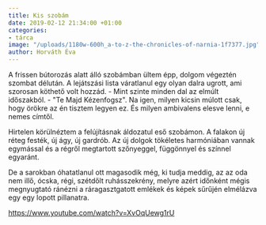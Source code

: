 ```yaml
---
title: Kis szobám
date: 2019-02-12 21:34:00 +01:00
categories:
- tárca
image: "/uploads/1180w-600h_a-to-z-the-chronicles-of-narnia-1f7377.jpg"
author: Horváth Éva
---
```


A frissen bútorozás alatt álló szobámban ültem épp, dolgom végeztén szombat délután. A lejátszási lista váratlanul egy olyan dalra ugrott, ami szorosan köthető volt hozzád. - Mint szinte minden dal az elmúlt időszakból. - "Te Majd Kézenfogsz". Na igen, milyen kicsin múlott csak, hogy örökre az én tisztem legyen ez. És milyen ambivalens elesve lenni, e nemes címtől.


Hirtelen körülnéztem a felújításnak áldozatul eső szobámon. A falakon új réteg festék, új ágy, új gardrób. Az új dolgok tökéletes harmóniában vannak egymással és a régről megtartott szőnyeggel, függönnyel és színnel egyaránt.


De a sarokban óhatatlanul ott magasodik még, ki tudja meddig, az az oda nem illő, ócska, régi, szétdőlt ruhásszekrény, melyre azért időnként mégis megnyugtató ránézni a ráragasztgatott emlékek és képek sűrűjén elmélázva egy egy lopott pillanatra.

https://www.youtube.com/watch?v=XvOqUewg1rU

